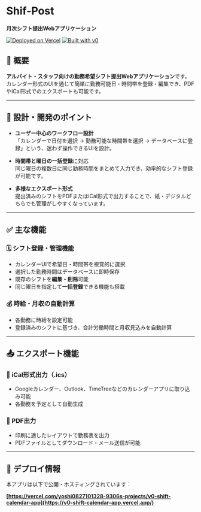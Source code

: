 # Shif-Post

**月次シフト提出Webアプリケーション**

[![Deployed on Vercel](https://img.shields.io/badge/Deployed%20on-Vercel-black?style=for-the-badge&logo=vercel)](https://vercel.com/yoshi0827101328-9306s-projects/v0-shift-calendar-app)
[![Built with v0](https://img.shields.io/badge/Built%20with-v0.dev-black?style=for-the-badge)](https://v0.dev/chat/projects/v43Ocy1p2PF)

## 📝 概要

**アルバイト・スタッフ向けの勤務希望シフト提出Webアプリケーション**です。  
カレンダー形式のUIを通じて簡単に勤務可能日・時間帯を登録・編集でき、PDFやiCal形式でのエクスポートも可能です。

---

## 🧠 設計・開発のポイント

- **ユーザー中心のワークフロー設計**  
  「カレンダーで日付を選択 → 勤務可能な時間帯を選択 → データベースに登録」という、迷わず操作できるUIを設計。

- **時間帯と曜日の一括登録**に対応  
  同じ曜日の複数日に同じ勤務時間をまとめて入力でき、効率的なシフト登録が可能です。

- **多様なエクスポート形式**  
  提出済みのシフトをPDFまたはiCal形式で出力することで、紙・デジタルどちらでも管理がしやすくなっています。

---

## ✅ 主な機能

### 🗓️ シフト登録・管理機能

- カレンダーUIで希望日・時間帯を視覚的に選択
- 選択した勤務時間はデータベースに即時保存
- 既存のシフトを**編集・削除**可能
- 同じ曜日を指定して**一括登録**できる機能も搭載

### 💰 時給・月収の自動計算

- 各勤務に時給を設定可能
- 登録済みのシフトに基づき、合計労働時間と月収見込みを自動計算

---

## 📤 エクスポート機能

### 📅 iCal形式出力（.ics）

- Googleカレンダー、Outlook、TimeTreeなどのカレンダーアプリに取り込み可能
- 各勤務を予定として自動生成

### 📄 PDF出力

- 印刷に適したレイアウトで勤務表を出力
- PDFファイルとしてダウンロード・メール送信が可能

---

## 🚀 デプロイ情報

本アプリは以下で公開・ホスティングされています：

**[https://vercel.com/yoshi0827101328-9306s-projects/v0-shift-calendar-app](https://v0-shift-calendar-app.vercel.app/)**
